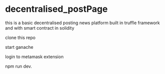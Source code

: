 # decentralised_postPage

this is a basic decentralised posting news platform built in truffle framework and with smart contract in solidity

clone this repo

start ganache

login to metamask extension

npm run dev.
